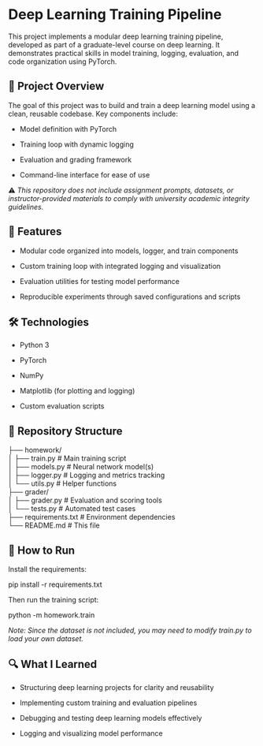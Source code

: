 # Deep Learning Training Pipeline
This project implements a modular deep learning training pipeline, developed as part of a graduate-level course on deep learning. It demonstrates practical skills in model training, logging, evaluation, and code organization using PyTorch.


## 🧠 Project Overview
The goal of this project was to build and train a deep learning model using a clean, reusable codebase. Key components include:

- Model definition with PyTorch

- Training loop with dynamic logging

- Evaluation and grading framework

- Command-line interface for ease of use

⚠️ _This repository does not include assignment prompts, datasets, or instructor-provided materials to comply with university academic integrity guidelines._

## 🚀 Features
- Modular code organized into models, logger, and train components

- Custom training loop with integrated logging and visualization

- Evaluation utilities for testing model performance

- Reproducible experiments through saved configurations and scripts

## 🛠️ Technologies
- Python 3

- PyTorch

- NumPy

- Matplotlib (for plotting and logging)

- Custom evaluation scripts

## 📁 Repository Structure
├── homework/  
│   ├── train.py        # Main training script  
│   ├── models.py       # Neural network model(s)  
│   ├── logger.py       # Logging and metrics tracking  
│   └── utils.py        # Helper functions  
├── grader/  
│   ├── grader.py       # Evaluation and scoring tools  
│   └── tests.py        # Automated test cases  
├── requirements.txt    # Environment dependencies    
└── README.md           # This file

## 🔧 How to Run
Install the requirements:

pip install -r requirements.txt

Then run the training script:

python -m homework.train

_Note: Since the dataset is not included, you may need to modify train.py to load your own dataset._

## 🔍 What I Learned
- Structuring deep learning projects for clarity and reusability

- Implementing custom training and evaluation pipelines

- Debugging and testing deep learning models effectively

- Logging and visualizing model performance
